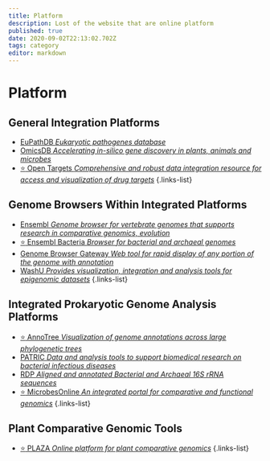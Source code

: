 ```yaml
---
title: Platform
description: Lost of the website that are online platform
published: true
date: 2020-09-02T22:13:02.702Z
tags: category
editor: markdown
---
```


# Platform

## General Integration Platforms

- [EuPathDB *Eukaryotic pathogenes database*](https://vdclab-wiki.herokuapp.com/databases/data-integration/EuPathDB/)
- [OmicsDB *Accelerating in-silico gene discovery in plants, animals and microbes*](https://vdclab-wiki.herokuapp.com/en/platform/general-integration/OmicsDB)
- [:star: Open Targets *Comprehensive and robust data integration resource for access and visualization of drug targets*](https://vdclab-wiki.herokuapp.com/en/platform/general-integration/Open-Targets)
{.links-list}

## Genome Browsers Within Integrated Platforms

- [Ensembl *Genome browser for vertebrate genomes that supports research in comparative genomics, evolution*](https://vdclab-wiki.herokuapp.com/en/platform/genome-browsers/Ensembl)
- [:star: Ensembl Bacteria *Browser for bacterial and archaeal genomes*](https://vdclab-wiki.herokuapp.com/en/platform/genome-browsers/EnsemblBacteria)
- [Genome Browser Gateway *Web tool for rapid display of any portion of the genome with annotation*](https://vdclab-wiki.herokuapp.com/en/platform/genome-browsers/Genome-Browser-Gateway)
- [WashU *Provides visualization, integration and analysis tools for epigenomic datasets*](https://vdclab-wiki.herokuapp.com/en/platform/genome-browsers/WashU)
{.links-list}

## Integrated Prokaryotic Genome Analysis Platforms

- [:star: AnnoTree *Visualization of genome annotations across large phylogenetic trees*](https://vdclab-wiki.herokuapp.com/en/phylogeny/phylogenetic-distribution/AnnoTree)
- [PATRIC *Data and analysis tools to support biomedical research on bacterial infectious diseases*](https://vdclab-wiki.herokuapp.com/databases/bacterial_databases/patric/)
- [RDP *Aligned and annotated Bacterial and Archaeal 16S rRNA sequences*](https://vdclab-wiki.herokuapp.com/tools/analysis/RDP/)
- [:star: MicrobesOnline *An integrated portal for comparative and functional genomics*](https://vdclab-wiki.herokuapp.com/en/platform/integrated-prokaryotic-genome-analysis/MicrobesOnline)
{.links-list}

## Plant Comparative Genomic Tools

- [:star: PLAZA *Online platform for plant comparative genomics*](https://vdclab-wiki.herokuapp.com/en/platform/plant-comparative-genomic-tools/PLAZA)
{.links-list}